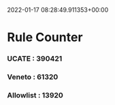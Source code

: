 2022-01-17 08:28:49.911353+00:00
# Rule Counter 
 ### UCATE : 390421

 ### Veneto : 61320

 ### Allowlist : 13920